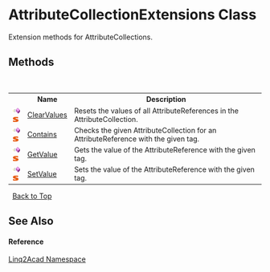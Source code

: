 # AttributeCollectionExtensions Class
 

Extension methods for AttributeCollections.


## Methods
&nbsp;<table><tr><th></th><th>Name</th><th>Description</th></tr><tr><td>![Public method](media/pubmethod.gif "Public method")![Static member](media/static.gif "Static member")</td><td><a href="M_Linq2Acad_AttributeCollectionExtensions_ClearValues.md">ClearValues</a></td><td>
Resets the values of all AttributeReferences in the AttributeCollection.</td></tr><tr><td>![Public method](media/pubmethod.gif "Public method")![Static member](media/static.gif "Static member")</td><td><a href="M_Linq2Acad_AttributeCollectionExtensions_Contains.md">Contains</a></td><td>
Checks the given AttributeCollection for an AttributeReference with the given tag.</td></tr><tr><td>![Public method](media/pubmethod.gif "Public method")![Static member](media/static.gif "Static member")</td><td><a href="M_Linq2Acad_AttributeCollectionExtensions_GetValue.md">GetValue</a></td><td>
Gets the value of the AttributeReference with the given tag.</td></tr><tr><td>![Public method](media/pubmethod.gif "Public method")![Static member](media/static.gif "Static member")</td><td><a href="M_Linq2Acad_AttributeCollectionExtensions_SetValue.md">SetValue</a></td><td>
Sets the value of the AttributeReference with the given tag.</td></tr></table>&nbsp;
<a href="#attributecollectionextensions-class">Back to Top</a>

## See Also


#### Reference
<a href="N_Linq2Acad.md">Linq2Acad Namespace</a><br />
